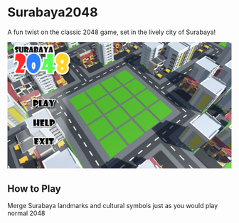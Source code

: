 # Surabaya2048

A fun twist on the classic 2048 game, set in the lively city of Surabaya!

![Surabaya2048](Assets/surabaya-modal.png)

## How to Play
Merge Surabaya landmarks and cultural symbols just as you would play normal 2048
